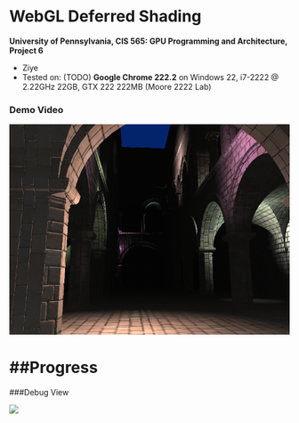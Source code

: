 WebGL Deferred Shading
======================

**University of Pennsylvania, CIS 565: GPU Programming and Architecture, Project 6**

* Ziye
* Tested on: (TODO) **Google Chrome 222.2** on
  Windows 22, i7-2222 @ 2.22GHz 22GB, GTX 222 222MB (Moore 2222 Lab)


### Demo Video

[![](img/video.png)](https://youtu.be/maYqPVo_w_U)


##Progress
======================
###Debug View

![](img/debug_img/depth.png)


